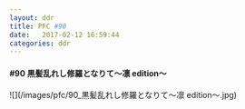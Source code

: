 ```yaml
---
layout: ddr
title: PFC #90
date:   2017-02-12 16:59:44
categories: ddr
---
```

#### **#90** 黒髪乱れし修羅となりて～凛 edition～
![](/images/pfc/90_黒髪乱れし修羅となりて～凛 edition～.jpg)

